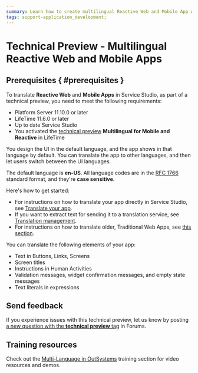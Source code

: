 ```yaml
---
summary: Learn how to create multilingual Reactive Web and Mobile App with OutSystems. This feature is a technical preview.
tags: support-application_development;
---
```


# Technical Preview - Multilingual Reactive Web and Mobile Apps


## Prerequisites { #prerequisites }

To translate **Reactive Web** and **Mobile Apps** in Service Studio, as part of a technical preview, you need to meet the following requirements:

* Platform Server 11.10.0 or later
* LifeTime 11.6.0 or later
* Up to date Service Studio
* You activated the [technical preview](https://success.outsystems.com/Support/Enterprise_Customers/Upgrading/Technical_Preview_features) **Multilingual for Mobile and Reactive** in LifeTime


You design the UI in the default language, and the app shows in that language by default. You can translate the app to other languages, and then let users switch between the UI languages.

The default language is **en-US**. All language codes are in the [RFC 1766](https://tools.ietf.org/html/rfc1766) standard format, and they're **case sensitive**.

Here's how to get started:

* For instructions on how to translate your app directly in Service Studio, see [Translate your app](translate-your-app.md).
* If you want to extract text for sending it to a translation service, see [Translation management](translation-management.md).
* For instructions on how to translate older, Traditional Web Apps, see [this section](../multilingual/intro.md).

You can translate the following elements of your app:

* Text in Buttons, Links, Screens
* Screen titles
* Instructions in Human Activities
* Validation messages, widget confirmation messages, and empty state messages
* Text literals in expressions

## Send feedback

If you experience issues with this technical preview, let us know by posting [a new question with the **technical preview** tag](https://www.outsystems.com/forums/tag/6875/technical-preview/) in Forums.

## Training resources

Check out the [Multi-Language in OutSystems](https://www.outsystems.com/training/courses/182/multi-language-in-outsystems/) training section for video resources and demos. 

